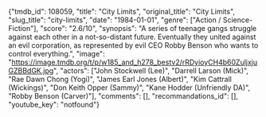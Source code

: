 {"tmdb_id": 108059, "title": "City Limits", "original_title": "City Limits", "slug_title": "city-limits", "date": "1984-01-01", "genre": ["Action / Science-Fiction"], "score": "2.6/10", "synopsis": "A series of teenage gangs struggle against each other in a not-so-distant future. Eventually they united against an evil corporation, as represented by evil CEO Robby Benson who wants to control everything.", "image": "https://image.tmdb.org/t/p/w185_and_h278_bestv2/rRDyioyCH4b60ZuljxjuGZBBdGK.jpg", "actors": ["John Stockwell (Lee)", "Darrell Larson (Mick)", "Rae Dawn Chong (Yogi)", "James Earl Jones (Albert)", "Kim Cattrall (Wickings)", "Don Keith Opper (Sammy)", "Kane Hodder (Unfriendly DA)", "Robby Benson (Carver)"], "comments": [], "recommandations_id": [], "youtube_key": "notfound"}